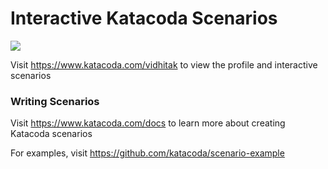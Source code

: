 # Interactive Katacoda Scenarios

[![](http://shields.katacoda.com/katacoda/vidhitak/count.svg)](https://www.katacoda.com/vidhitak "Get your profile on Katacoda.com")

Visit https://www.katacoda.com/vidhitak to view the profile and interactive scenarios

### Writing Scenarios
Visit https://www.katacoda.com/docs to learn more about creating Katacoda scenarios

For examples, visit https://github.com/katacoda/scenario-example
